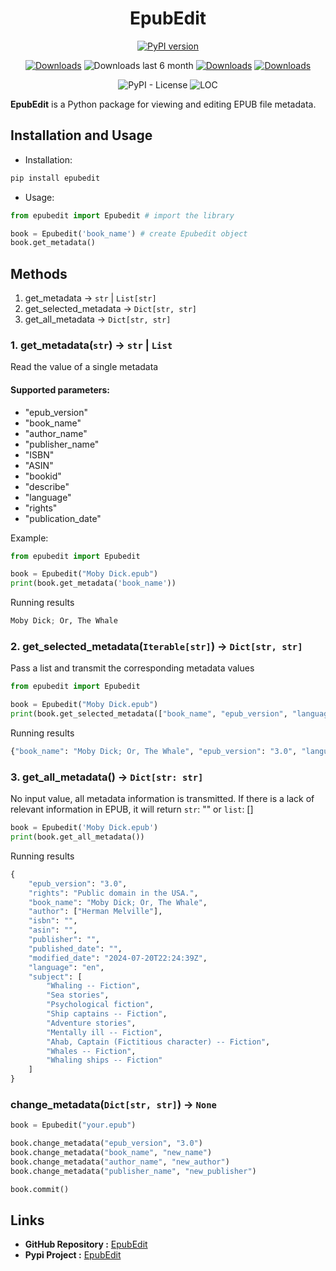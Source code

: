 <!--
 * @Date: 2024-07-18 21:44:17
 * @LastEditors: youyu 2000601104@cjlu.edu.cn
 * @LastEditTime: 2024-07-22 23:47:12
-->

<div align="center">

# EpubEdit

[![PyPI version](https://badge.fury.io/py/epubedit.svg)](https://pypi.org/project/epubedit/)

[![Downloads](https://static.pepy.tech/badge/epubedit)](https://pepy.tech/project/epubedit) ![Downloads last 6 month](https://static.pepy.tech/personalized-badge/epubedit?period=total&units=international_system&left_color=grey&right_color=BLUE&left_text=downloads%20last%206%20month) [![Downloads](https://static.pepy.tech/badge/epubedit/month)](https://pepy.tech/project/epubedit) [![Downloads](https://static.pepy.tech/badge/epubedit/week)](https://pepy.tech/project/epubedit)

![PyPI - License](https://img.shields.io/badge/license-MIT-blue)
![LOC](https://tokei.rs/b1/github/childeyouyu/epubedit?category=lines)

</div>

**EpubEdit** is a Python package for viewing and editing EPUB file metadata.


## Installation and Usage

* Installation:

``` Python
pip install epubedit
```

* Usage:

``` Python
from epubedit import Epubedit # import the library

book = Epubedit('book_name') # create Epubedit object 
book.get_metadata() 
```

## Methods

1. get_metadata -> `str` | `List[str]`
2. get_selected_metadata -> `Dict[str, str]`
3. get_all_metadata -> `Dict[str, str]`

  ### 1. get_metadata(`str`) -> `str` | `List`

  Read the value of a single metadata 
  
  #### Supported parameters:

 - "epub_version"
 - "book_name"
 - "author_name"
 - "publisher_name"
 - "ISBN"
 - "ASIN"
 - "bookid"
 - "describe"
 - "language"
 - "rights"
 - "publication_date"
            

  Example:
  
  ``` Python
  from epubedit import Epubedit
  
  book = Epubedit("Moby Dick.epub")
  print(book.get_metadata('book_name'))
  ```

  Running results
  
  ``` python
  Moby Dick; Or, The Whale
  ```
  ### 2. get_selected_metadata(`Iterable[str]`) -> `Dict[str, str]`
  
  Pass a list and transmit the corresponding metadata values
  
  ``` Python
  from epubedit import Epubedit
  
  book = Epubedit("Moby Dick.epub")
  print(book.get_selected_metadata(["book_name", "epub_version", "language"]))
  ```
  
  Running results
  
  ``` python
  {"book_name": "Moby Dick; Or, The Whale", "epub_version": "3.0", "language": "en"}
  ```

### 3. get_all_metadata() -> `Dict[str: str]`

No input value, all metadata information is transmitted. If there is a lack of relevant information in EPUB, it will return `str`: "" or `list`: []

``` python
book = Epubedit('Moby Dick.epub')
print(book.get_all_metadata())
```

Running results

``` python
{
    "epub_version": "3.0",
    "rights": "Public domain in the USA.",
    "book_name": "Moby Dick; Or, The Whale",
    "author": ["Herman Melville"],
    "isbn": "",
    "asin": "",
    "publisher": "",
    "published_date": "",
    "modified_date": "2024-07-20T22:24:39Z",
    "language": "en",
    "subject": [
        "Whaling -- Fiction",
        "Sea stories",
        "Psychological fiction",
        "Ship captains -- Fiction",
        "Adventure stories",
        "Mentally ill -- Fiction",
        "Ahab, Captain (Fictitious character) -- Fiction",
        "Whales -- Fiction",
        "Whaling ships -- Fiction"
    ]
}
```

### change_metadata(`Dict[str, str]`) -> `None`

``` python
book = Epubedit("your.epub")

book.change_metadata("epub_version", "3.0")
book.change_metadata("book_name", "new_name")
book.change_metadata("author_name", "new_author")
book.change_metadata("publisher_name", "new_publisher")

book.commit()
```

## Links

* **GitHub Repository :** [EpubEdit](https://github.com/childeyouyu/epubedit)
* **Pypi Project :** [EpubEdit](https://pypi.org/project/epubedit/)
